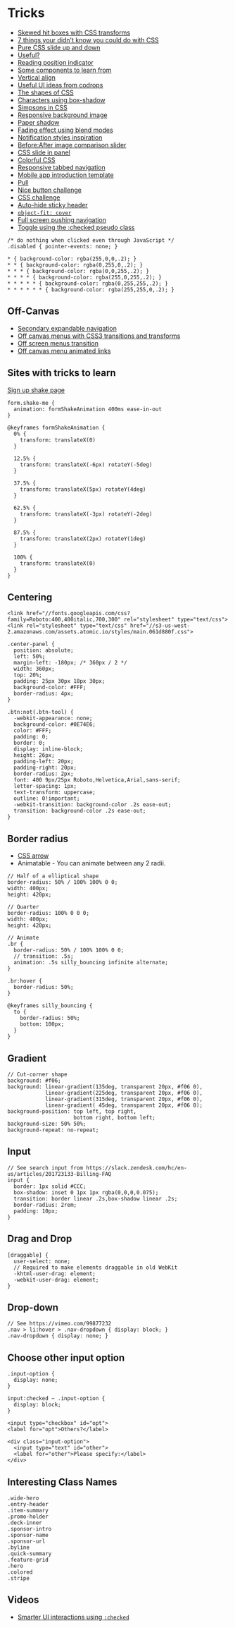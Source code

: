 # Tricks

* [Skewed hit boxes with CSS transforms](http://viget.com/inspire/skewed-hit-boxes-with-css-transforms)
* [7 things your didn't know you could do with CSS](http://davidwalsh.name/css-facts)
* [Pure CSS slide up and down](http://davidwalsh.name/css-slide)
* [Useful?](http://snippetrepo.com/)
* [Reading position indicator](http://css-tricks.com/reading-position-indicator/)
* [Some components to learn from](http://goratchet.com/components/)
* [Vertical align](http://zerosixthree.se/vertical-align-anything-with-just-3-lines-of-css/)
* [Useful UI ideas from codrops](https://medium.com/@DavidBenPark/the-most-delightful-and-useful-ui-ideas-from-codrops-b7d469026acb)
* [The shapes of CSS](http://css-tricks.com/examples/ShapesOfCSS/)
* [Characters using box-shadow](http://blog.codeschool.com/post/89758324803/designing-characters-with-box-shadow)
* [Simpsons in CSS](https://pattle.github.io/simpsons-in-css/)
* [Responsive background image](http://sixrevisions.com/css/responsive-background-image/)
* [Paper shadow](http://codepen.io/ashleynolan/pen/djpCG/?editors=110)
* [Fading effect using blend modes](http://blogs.adobe.com/webplatform/2014/07/09/fade-transition-effects-using-blend-modes/)
* [Notification styles inspiration](http://tympanus.net/codrops/2014/07/23/notification-styles-inspiration/)
* [Before:After image comparison slider](http://lea.verou.me/2014/07/image-comparison-slider-with-pure-css/#)
* [CSS slide in panel](http://codyhouse.co/gem/css-slide-in-panel/)
* [Colorful CSS](http://www.webcore-it.com/colorful-background/#)
* [Responsive tabbed navigation](http://codyhouse.co/gem/responsive-tabbed-navigation/)
* [Mobile app introduction template](http://codyhouse.co/gem/app-introduction-template/)
* [Pull](http://codepen.io/fbrz/full/bNdMwZ/)
* [Nice button challenge](https://news.layervault.com/stories/41631-css-challenge-how-would-you-markup-this-element)
* [CSS challenge](https://news.layervault.com/stories/41990-css-challenge-2-how-would-you-markup-this-element)
* [Auto-hide sticky header](http://osvaldas.info/auto-hide-sticky-header)
* [`object-fit: cover`](https://medium.com/@chrisnager/center-and-crop-images-with-a-single-line-of-css-ad140d5b4a87)
* [Full screen pushing navigation](http://codyhouse.co/gem/full-screen-pushing-navigation/)
* [Toggle using the :checked pseudo class](http://www.lottejackson.com/blog/building-a-css-toggle-feature-with-checked-and-flexbox)


```
/* do nothing when clicked even through JavaScript */
.disabled { pointer-events: none; }
```

```
* { background-color: rgba(255,0,0,.2); }
* * { background-color: rgba(0,255,0,.2); }
* * * { background-color: rgba(0,0,255,.2); }
* * * * { background-color: rgba(255,0,255,.2); }
* * * * * { background-color: rgba(0,255,255,.2); }
* * * * * * { background-color: rgba(255,255,0,.2); }
```

## Off-Canvas

* [Secondary expandable navigation](http://codyhouse.co/gem/secondary-expandable-navigation/)
* [Off canvas menus with CSS3 transitions and transforms](http://scotch.io/tutorials/off-canvas-menus-with-css3-transitions-and-transforms)
* [Off screen menus transition](http://speckyboy.com/2014/03/28/off-screen-menus-transition-css3/)
* [Off canvas menu animated links](http://thecodeplayer.com/walkthrough/off-canvas-menu-animated-links)

## Sites with tricks to learn

[Sign up shake page](http://www.emojiweather.com/)

```
form.shake-me {
  animation: formShakeAnimation 400ms ease-in-out
}

@keyframes formShakeAnimation {
  0% {
    transform: translateX(0)
  }

  12.5% {
    transform: translateX(-6px) rotateY(-5deg)
  }

  37.5% {
    transform: translateX(5px) rotateY(4deg)
  }

  62.5% {
    transform: translateX(-3px) rotateY(-2deg)
  }

  87.5% {
    transform: translateX(2px) rotateY(1deg)
  }

  100% {
    transform: translateX(0)
  }
}
```

## Centering

```
<link href="//fonts.googleapis.com/css?family=Roboto:400,400italic,700,300" rel="stylesheet" type="text/css">
<link rel="stylesheet" type="text/css" href="//s3-us-west-2.amazonaws.com/assets.atomic.io/styles/main.061d880f.css">

.center-panel {
  position: absolute;
  left: 50%;
  margin-left: -180px; /* 360px / 2 */
  width: 360px;
  top: 20%;
  padding: 25px 30px 18px 30px;
  background-color: #FFF;
  border-radius: 4px;
}

.btn:not(.btn-tool) {
  -webkit-appearance: none;
  background-color: #0E74E6;
  color: #FFF;
  padding: 0;
  border: 0;
  display: inline-block;
  height: 26px;
  padding-left: 20px;
  padding-right: 20px;
  border-radius: 2px;
  font: 400 9px/25px Roboto,Helvetica,Arial,sans-serif;
  letter-spacing: 1px;
  text-transform: uppercase;
  outline: 0!important;
  -webkit-transition: background-color .2s ease-out;
  transition: background-color .2s ease-out;
}
```

## Border radius

* [CSS arrow](http://cssarrowplease.com/)
* Animatable - You can animate between any 2 radii.

```
// Half of a elliptical shape
border-radius: 50% / 100% 100% 0 0;
width: 400px;
height: 420px;

// Quarter
border-radius: 100% 0 0 0;
width: 400px;
height: 420px;

// Animate
.br {
  border-radius: 50% / 100% 100% 0 0;
  // transition: .5s;
  animation: .5s silly_bouncing infinite alternate;
}

.br:hover {
  border-radius: 50%;
}

@keyframes silly_bouncing {
  to {
    border-radius: 50%;
    bottom: 100px;
  }
}
```

## Gradient

```
// Cut-corner shape
background: #f06;
background: linear-gradient(135deg, transparent 20px, #f06 0),
            linear-gradient(225deg, transparent 20px, #f06 0),
            linear-gradient(315deg, transparent 20px, #f06 0),
            linear-gradient( 45deg, transparent 20px, #f06 0);
background-position: top left, top right,
                     bottom right, bottom left;
background-size: 50% 50%;
background-repeat: no-repeat;
```

## Input

```
// See search input from https://slack.zendesk.com/hc/en-us/articles/201723133-Billing-FAQ
input {
  border: 1px solid #CCC;
  box-shadow: inset 0 1px 1px rgba(0,0,0,0.075);
  transition: border linear .2s,box-shadow linear .2s;
  border-radius: 2rem;
  padding: 10px;
}
```

## Drag and Drop

```
[draggable] {
  user-select: none;
  // Required to make elements draggable in old WebKit
  -khtml-user-drag: element;
  -webkit-user-drag: element;
}
```

## Drop-down

```
// See https://vimeo.com/99877232
.nav > li:hover > .nav-dropdown { display: block; }
.nav-dropdown { display: none; }
```

## Choose other input option

```
.input-option {
  display: none;}

input:checked ~ .input-option {
  display: block;}

<input type="checkbox" id="opt">
<label for="opt">Others?</label>

<div class="input-option">
  <input type="text" id="other">
  <label for="other">Please specify:</label>
</div>
```

## Interesting Class Names

```
.wide-hero
.entry-header
.item-summary
.promo-holder
.deck-inner
.sponsor-intro
.sponsor-name
.sponsor-url
.byline
.quick-summary
.feature-grid
.hero
.colored
.stripe
```

## Videos

* [Smarter UI interactions using `:checked`](https://www.youtube.com/watch?v=XAITicOZCdk)